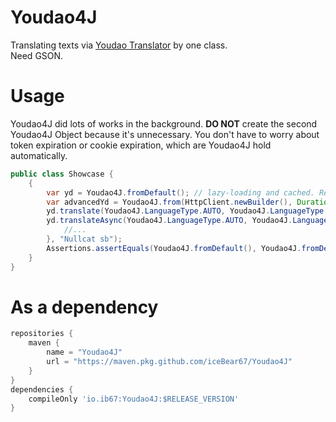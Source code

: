 # Youdao4J

Translating texts via [Youdao Translator](https://fanyi.youdao.com/) by one class.  
Need GSON.

# Usage
Youdao4J did lots of works in the background. **DO NOT** create the second Youdao4J Object because it's unnecessary. You
don't have to worry about token expiration or cookie expiration, which are Youdao4J hold automatically.

```java
public class Showcase {
    {
        var yd = Youdao4J.fromDefault(); // lazy-loading and cached. Recommended.
        var advancedYd = Youdao4J.from(HttpClient.newBuilder(), Duration.ofMinutes(30), "Firefox UA"); // If you need to specific User-Agent, HTTP Proxy, Cache-Control etc.
        yd.translate(Youdao4J.LanguageType.AUTO, Youdao4J.LanguageType.CHINESE, "Nullcat sb"); // Translate synchronously.
        yd.translateAsync(Youdao4J.LanguageType.AUTO, Youdao4J.LanguageType.CHINESE, translated -> { // Translate Asynchronously. Threads are held by Http Clients
            //...
        }, "Nullcat sb");
        Assertions.assertEquals(Youdao4J.fromDefault(), Youdao4J.fromDefault()); // They're equal.
    }
}
```

# As a dependency

```groovy
repositories {
    maven {
        name = "Youdao4J"
        url = "https://maven.pkg.github.com/iceBear67/Youdao4J"
    }
}
dependencies {
    compileOnly 'io.ib67:Youdao4J:$RELEASE_VERSION'
}
```
